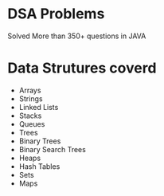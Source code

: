
# DSA Problems

Solved More than 350+ questions in JAVA

# Data Strutures coverd
- Arrays
- Strings
- Linked Lists
-  Stacks
- Queues
- Trees
- Binary Trees
- Binary Search Trees
- Heaps
- Hash Tables
- Sets
- Maps

